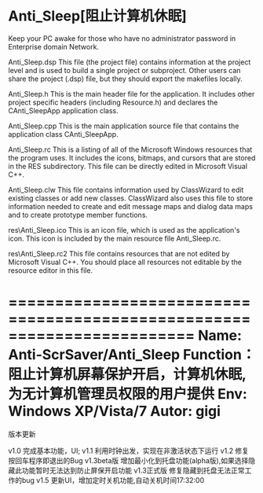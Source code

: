 Anti_Sleep[阻止计算机休眠]
==========

Keep your PC awake for those who have no administrator password in Enterprise domain Network.

Anti_Sleep.dsp
    This file (the project file) contains information at the project level and
    is used to build a single project or subproject. Other users can share the
    project (.dsp) file, but they should export the makefiles locally.

Anti_Sleep.h
    This is the main header file for the application.  It includes other
    project specific headers (including Resource.h) and declares the
    CAnti_SleepApp application class.

Anti_Sleep.cpp
    This is the main application source file that contains the application
    class CAnti_SleepApp.

Anti_Sleep.rc
    This is a listing of all of the Microsoft Windows resources that the
    program uses.  It includes the icons, bitmaps, and cursors that are stored
    in the RES subdirectory.  This file can be directly edited in Microsoft
	Visual C++.

Anti_Sleep.clw
    This file contains information used by ClassWizard to edit existing
    classes or add new classes.  ClassWizard also uses this file to store
    information needed to create and edit message maps and dialog data
    maps and to create prototype member functions.

res\Anti_Sleep.ico
    This is an icon file, which is used as the application's icon.  This
    icon is included by the main resource file Anti_Sleep.rc.

res\Anti_Sleep.rc2
    This file contains resources that are not edited by Microsoft 
	Visual C++.  You should place all resources not editable by
	the resource editor in this file.



========================================================================
Name:      Anti-ScrSaver/Anti_Sleep
Function：     阻止计算机屏幕保护开启，计算机休眠,为无计算机管理员权限的用户提供
Env:  Windows XP/Vista/7
Autor:  gigi
========================================================================
版本更新

   v1.0         完成基本功能，UI;
   v1.1         利用时钟出发，实现在非激活状态下运行
   v1.2         修复按回车程序即退出的Bug
   v1.3beta版   增加最小化到托盘功能(alpha版),如果选择隐藏此功能暂时无法达到防止屏保开启功能
   v1.3正式版   修复隐藏到托盘无法正常工作的bug
   v1.5         更新UI，增加定时关机功能,自动关机时间17:32:00
   
   

